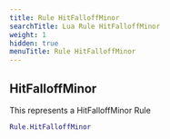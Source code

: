 ```yaml
---
title: Rule HitFalloffMinor
searchTitle: Lua Rule HitFalloffMinor
weight: 1
hidden: true
menuTitle: Rule HitFalloffMinor
---
```

## HitFalloffMinor

This represents a HitFalloffMinor Rule
```lua
Rule.HitFalloffMinor
```